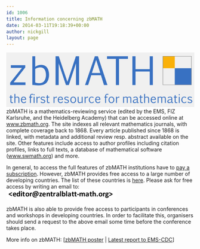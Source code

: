 ```yaml
---
id: 1006
title: Information concerning zbMATH
date: 2014-03-11T19:18:39+00:00
author: nickgill
layout: page
---
```


<img src="zblogo.jpg" with="300">zbMATH is a mathematics-reviewing service (edited by the EMS, FIZ
Karlsruhe, and the Heidelberg Academy) that can be accessed online at <a href = "http://www.zbmath.org">www.zbmath.org</a>. The site indexes all relevant mathematics journals, with complete coverage back to 1868.  Every article published since
1868 is linked, with metadata and additional review resp. abstract
available on the site. Other features include access to author
profiles including citation profiles, links to full texts, a database
of mathematical software (<a href = "http://www.swmath.org">www.swmath.org</a>) and more.

In general, to access the full features of zbMATH institutions have to
<a href="https://zbmath.org/subscription/">pay a subscription</a>. However, zbMATH provides free access to a large number of developing countries. The list of these countries is <a href = "zbmath2">here</a>. Please ask for free access by writing an email to:<br><img src="zbmail.jpg">

zbMATH is also able to provide free access to participants in conferences and workshops in developing countries. In order to facilitate this, organisers should send a request to the above email some time before the conference takes place.

More info on zbMATH: 
[<a href = "zbposter.pdf">zbMATH poster</a> | <a href="IndividualReports/Greuel2015.php">Latest report to EMS-CDC</a>]

